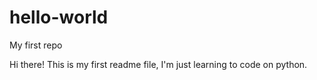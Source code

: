 # hello-world
My first repo


Hi there! This is my first readme file, I'm just learning to code on python. 
